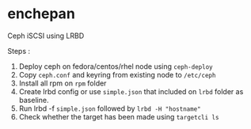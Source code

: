 # enchepan
Ceph iSCSI using LRBD

Steps :
1. Deploy ceph on fedora/centos/rhel node using `ceph-deploy`
2. Copy `ceph.conf` and keyring from existing node to `/etc/ceph`
3. Install all rpm on `rpm` folder
4. Create lrbd config or use `simple.json` that included on `lrbd` folder as baseline.
5. Run lrbd -f `simple.json` followed by `lrbd -H "hostname"`
6. Check whether the target has been made using `targetcli ls`
